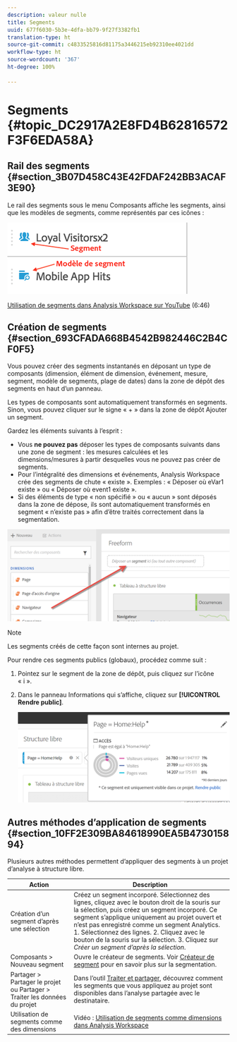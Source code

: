 ```yaml
---
description: valeur nulle
title: Segments
uuid: 677f6030-5b3e-4dfa-bb79-9f27f3382fb1
translation-type: ht
source-git-commit: c4833525816d81175a3446215eb92310ee4021dd
workflow-type: ht
source-wordcount: '367'
ht-degree: 100%

---
```



# Segments {#topic_DC2917A2E8FD4B62816572F3F6EDA58A}

## Rail des segments {#section_3B07D458C43E42FDAF242BB3ACAF3E90}

Le rail des segments sous le menu Composants affiche les segments, ainsi que les modèles de segments, comme représentés par ces icônes :

![](assets/segment_icons.png)

[Utilisation de segments dans Analysis Workspace sur YouTube](https://www.youtube.com/watch?v=QlUCdQDnni4) (6:46)

## Création de segments {#section_693CFADA668B4542B982446C2B4CF0F5}

Vous pouvez créer des segments instantanés en déposant un type de composants (dimension, élément de dimension, événement, mesure, segment, modèle de segments, plage de dates) dans la zone de dépôt des segments en haut d’un panneau.

Les types de composants sont automatiquement transformés en segments. Sinon, vous pouvez cliquer sur le signe « + » dans la zone de dépôt Ajouter un segment.

Gardez les éléments suivants à l’esprit :

* Vous **ne pouvez pas** déposer les types de composants suivants dans une zone de segment : les mesures calculées et les dimensions/mesures à partir desquelles vous ne pouvez pas créer de segments.
* Pour l’intégralité des dimensions et événements, Analysis Workspace crée des segments de chute « existe ». Exemples : « Déposer où eVar1 existe » ou « Déposer où event1 existe ».
* Si des éléments de type « non spécifié » ou « aucun » sont déposés dans la zone de dépose, ils sont automatiquement transformés en segment « n’existe pas » afin d’être traités correctement dans la segmentation.

![](assets/segment-dropzone.png)

>[!NOTE]
>
>Les segments créés de cette façon sont internes au projet.

Pour rendre ces segments publics (globaux), procédez comme suit :

1. Pointez sur le segment de la zone de dépôt, puis cliquez sur l’icône « i ».
1. Dans le panneau Informations qui s’affiche, cliquez sur **[!UICONTROL Rendre public]**.

   ![](assets/segment-info.png)

## Autres méthodes d’application de segments {#section_10FF2E309BA84618990EA5B473015894}

Plusieurs autres méthodes permettent d’appliquer des segments à un projet d’analyse à structure libre.

| Action | Description |
|--- |--- |
| Création d’un segment d’après une sélection | Créez un segment incorporé. Sélectionnez des lignes, cliquez avec le bouton droit de la souris sur la sélection, puis créez un segment incorporé. Ce segment s’applique uniquement au projet ouvert et n’est pas enregistré comme un segment Analytics. 1. Sélectionnez des lignes.  2. Cliquez avec le bouton de la souris sur la sélection.  3. Cliquez sur *Créer un segment d’après la sélection*. |
| Composants > Nouveau segment | Ouvre le créateur de segments. Voir [Créateur de segment](https://docs.adobe.com/content/help/fr-FR/analytics/components/segmentation/segmentation-workflow/seg-build.html) pour en savoir plus sur la segmentation. |
| Partager > Partager le projet ou Partager > Traiter les données du projet | Dans l’outil [Traiter et partager](https://docs.adobe.com/content/help/fr-FR/analytics/analyze/analysis-workspace/curate-share/curate.html#concept_4A9726927E7C44AFA260E2BB2721AFC6), découvrez comment les segments que vous appliquez au projet sont disponibles dans l’analyse partagée avec le destinataire. |
| Utilisation de segments comme des dimensions | Vidéo : [Utilisation de segments comme dimensions dans Analysis Workspace](https://www.youtube.com/watch?v=WmSdReKTWto&amp;list=PL2tCx83mn7GuNnQdYGOtlyCu0V5mEZ8sS&amp;index=39) |
